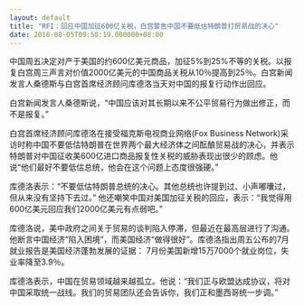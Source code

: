 ```yaml
---
layout: default
title: "RFI：回应中国加征600亿关税，白宫警告中国不要低估特朗普打贸易战的决心"
date: 2018-08-05T09:50:19.000000+08:00
---
```


中国周五决定对产于美国的约600亿美元商品，加征5%到25%不等的关税。以报复白宫周三声言对价值2000亿美元的中国商品关税从10％提高到25％。白宫新闻发言人桑德斯与白宫首席经济顾问库德洛当天对中国的报复行动作出回应。

白宫新闻发言人桑德斯说，“中国应该对其长期以来不公平贸易行为做出修正，而不是报复。” 

白宫首席经济顾问库德洛在接受福克斯电视商业网络(Fox Business Network)采访时称中国不要低估特朗普在世界两个最大经济体之间酝酿贸易战的决心，并表示特朗普对中国征收美600亿进口商品报复性关税的威胁表现出很少的顾虑。他说“他们最好不要低估总统，他会在这个问题上态度很强硬。” 

库德洛表示：“不要低估特朗普总统的决心。其他总统也许提到过、小声嘟囔过，但从来没有坚持下去过。” 他还嘲笑中国对美国加征关税的回应，表示：“我觉得用600亿美元回应我们2000亿美元有点弱吧。” 

库德洛说，美中政府之间关于贸易的谈判陷入停滞，但最近在最高层进行了沟通。他断言中国经济“陷入困境”，而美国经济“做得很好”。库德洛指出周五公布的7月就业报告是美国经济蓬勃发展的证据： 7月份美国新增15万7000个就业岗位，失业率降至3.9％。  

库德洛表示，中国在贸易领域越来越孤立。他说：“我们正与欧盟达成协议，将对中国采取统一战线。我们的贸易团队还会告诉你，我们正和墨西哥统一步调。”

